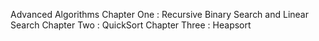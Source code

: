 Advanced Algorithms
Chapter One : Recursive Binary Search and Linear Search
Chapter Two : QuickSort
Chapter Three : Heapsort
